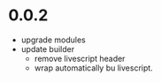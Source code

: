 # 0.0.2

 - upgrade modules
 - update builder
   - remove livescript header
   - wrap automatically bu livescript.
